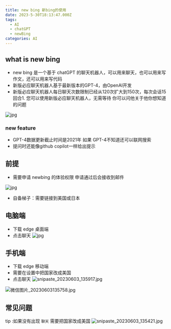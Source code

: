 ```yaml
---
title: new bing 新bing的使用
date: 2023-5-30T18:13:47.000Z
tags:
  - AI
  - chatGPT
  - newBing
categories: AI
---
```

## what is new bing

- new bing 是一个基于 chatGPT 的聊天机器人，可以用来聊天，也可以用来写作文，还可以用来写代码
- 新版必应聊天机器人基于最新版本的GPT-4，由OpenAI开发
- 新版必应聊天机器人每日聊天次数限制已经从120次扩大到150次，每次会话15回合1. 您可以使用新版必应聊天机器人，无需等待
你可以问他关于他你想知道的问题  

![jpg](https://s2.loli.net/2023/06/03/Z3Pq2oGEAWcDzep.jpg)

### new feature

- GPT-4数据更新截止时间是2021年 如果 GPT-4不知道还可以联网搜索
- 提问时还能像github copilot一样给出提示

## 前提

- 需要申请 newbing 的体验权限 申请通过后会接收到邮件

![jpg](https://s2.loli.net/2023/06/03/WpBJxTbGU2Fj5c9.jpg)

- 自备梯子：需要链接到美国或日本

## 电脑端

- 下载 edge 桌面端
- 点击聊天
![jpg](https://s2.loli.net/2023/06/03/8uKEXJD7MHPQmgp.jpg)

## 手机端

- 下载 edge 移动端
- 需要在设置中把国家改成美国
- 点击聊天
![snipaste_20230603_135917.jpg](https://s2.loli.net/2023/06/03/JABc15QopUaCPDf.jpg)

![微信图片_20230603135758.jpg](https://s2.loli.net/2023/06/03/vFawh4ReiIfcBGk.jpg)

## 常见问题

tip :如果没有出现 `聊天` 需要把国家改成美国
![snipaste_20230603_135421.jpg](https://s2.loli.net/2023/06/03/MhB95ymiJNr4Eq8.jpg)
